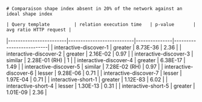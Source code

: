 
    # Comparaison shape index absent in 20% of the network against an ideal shape index
    
    | Query template         | relation execution time   | p-value       |   avg ratio HTTP request |
|------------------------|---------------------------|---------------|--------------------------|
| interactive-discover-1 | greater                   | 8.73E-36      |                     2.36 |
| interactive-discover-2 | greater                   | 2.16E-02      |                     0.97 |
| interactive-discover-3 | similar                   | 2.28E-01 (RH) |                     1    |
| interactive-discover-4 | greater                   | 6.38E-17      |                     1.49 |
| interactive-discover-5 | similar                   | 7.28E-02 (RH) |                     0.97 |
| interactive-discover-6 | lesser                    | 9.28E-06      |                     0.71 |
| interactive-discover-7 | lesser                    | 1.97E-04      |                     0.71 |
| interactive-short-1    | greater                   | 1.12E-83      |                     6.02 |
| interactive-short-4    | lesser                    | 1.30E-13      |                     0.31 |
| interactive-short-5    | greater                   | 1.01E-09      |                     2.36 |
    